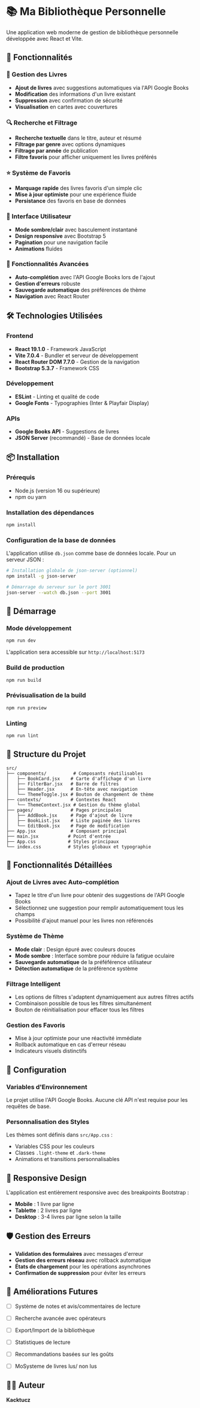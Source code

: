 # 📚 Ma Bibliothèque Personnelle

Une application web moderne de gestion de bibliothèque personnelle développée avec React et Vite.

## 🚀 Fonctionnalités

### 📖 Gestion des Livres
- **Ajout de livres** avec suggestions automatiques via l'API Google Books
- **Modification** des informations d'un livre existant
- **Suppression** avec confirmation de sécurité
- **Visualisation** en cartes avec couvertures

### 🔍 Recherche et Filtrage
- **Recherche textuelle** dans le titre, auteur et résumé
- **Filtrage par genre** avec options dynamiques
- **Filtrage par année** de publication
- **Filtre favoris** pour afficher uniquement les livres préférés

### ⭐ Système de Favoris
- **Marquage rapide** des livres favoris d'un simple clic
- **Mise à jour optimiste** pour une expérience fluide
- **Persistance** des favoris en base de données

### 🎨 Interface Utilisateur
- **Mode sombre/clair** avec basculement instantané
- **Design responsive** avec Bootstrap 5
- **Pagination** pour une navigation facile
- **Animations** fluides

### 🔄 Fonctionnalités Avancées
- **Auto-complétion** avec l'API Google Books lors de l'ajout
- **Gestion d'erreurs** robuste
- **Sauvegarde automatique** des préférences de thème
- **Navigation** avec React Router

## 🛠️ Technologies Utilisées

### Frontend
- **React 19.1.0** - Framework JavaScript
- **Vite 7.0.4** - Bundler et serveur de développement
- **React Router DOM 7.7.0** - Gestion de la navigation
- **Bootstrap 5.3.7** - Framework CSS

### Développement
- **ESLint** - Linting et qualité de code
- **Google Fonts** - Typographies (Inter & Playfair Display)

### APIs
- **Google Books API** - Suggestions de livres
- **JSON Server** (recommandé) - Base de données locale

## 📦 Installation

### Prérequis
- Node.js (version 16 ou supérieure)
- npm ou yarn

### Installation des dépendances
```bash
npm install
```

### Configuration de la base de données
L'application utilise `db.json` comme base de données locale. Pour un serveur JSON :

```bash
# Installation globale de json-server (optionnel)
npm install -g json-server

# Démarrage du serveur sur le port 3001
json-server --watch db.json --port 3001
```

## 🚀 Démarrage

### Mode développement
```bash
npm run dev
```
L'application sera accessible sur `http://localhost:5173`

### Build de production
```bash
npm run build
```

### Prévisualisation de la build
```bash
npm run preview
```

### Linting
```bash
npm run lint
```

## 📂 Structure du Projet

```
src/
├── components/          # Composants réutilisables
│   ├── BookCard.jsx    # Carte d'affichage d'un livre
│   ├── FilterBar.jsx   # Barre de filtres
│   ├── Header.jsx      # En-tête avec navigation
│   └── ThemeToggle.jsx # Bouton de changement de thème
├── contexts/           # Contextes React
│   └── ThemeContext.jsx # Gestion du thème global
├── pages/              # Pages principales
│   ├── AddBook.jsx     # Page d'ajout de livre
│   ├── BookList.jsx    # Liste paginée des livres
│   └── EditBook.jsx    # Page de modification
├── App.jsx             # Composant principal
├── main.jsx           # Point d'entrée
├── App.css            # Styles principaux
└── index.css          # Styles globaux et typographie
```

## 🎨 Fonctionnalités Détaillées

### Ajout de Livres avec Auto-complétion
- Tapez le titre d'un livre pour obtenir des suggestions de l'API Google Books
- Sélectionnez une suggestion pour remplir automatiquement tous les champs
- Possibilité d'ajout manuel pour les livres non référencés

### Système de Thème
- **Mode clair** : Design épuré avec couleurs douces
- **Mode sombre** : Interface sombre pour réduire la fatigue oculaire
- **Sauvegarde automatique** de la préféférence utilisateur
- **Détection automatique** de la préférence système

### Filtrage Intelligent
- Les options de filtres s'adaptent dynamiquement aux autres filtres actifs
- Combinaison possible de tous les filtres simultanément
- Bouton de réinitialisation pour effacer tous les filtres

### Gestion des Favoris
- Mise à jour optimiste pour une réactivité immédiate
- Rollback automatique en cas d'erreur réseau
- Indicateurs visuels distinctifs

## 🔧 Configuration

### Variables d'Environnement
Le projet utilise l'API Google Books. Aucune clé API n'est requise pour les requêtes de base.

### Personnalisation des Styles
Les thèmes sont définis dans `src/App.css` :
- Variables CSS pour les couleurs
- Classes `.light-theme` et `.dark-theme`
- Animations et transitions personnalisables

## 📱 Responsive Design

L'application est entièrement responsive avec des breakpoints Bootstrap :
- **Mobile** : 1 livre par ligne
- **Tablette** : 2 livres par ligne  
- **Desktop** : 3-4 livres par ligne selon la taille

## 🛡️ Gestion des Erreurs

- **Validation des formulaires** avec messages d'erreur
- **Gestion des erreurs réseau** avec rollback automatique
- **États de chargement** pour les opérations asynchrones
- **Confirmation de suppression** pour éviter les erreurs

## 🔮 Améliorations Futures

- [ ] Système de notes et avis/commentaires de lecture
- [ ] Recherche avancée avec opérateurs
- [ ] Export/Import de la bibliothèque
- [ ] Statistiques de lecture
- [ ] Recommandations basées sur les goûts
- [ ] MoSysteme de livres lus/ non lus



## 👨‍💻 Auteur

**Kacktucz**
